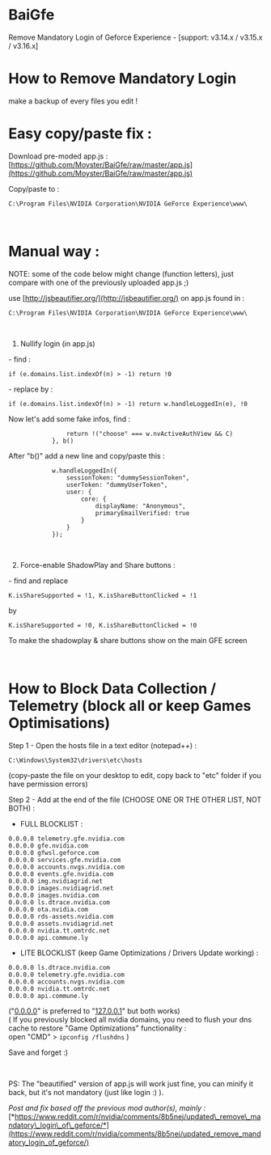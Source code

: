 # BaiGfe
Remove Mandatory Login of Geforce Experience - [support: v3.14.x / v3.15.x / v3.16.x]
# How to Remove Mandatory Login  

make a backup of every files you edit !

# Easy copy/paste fix :  

Download pre-moded app.js : [https://github.com/Moyster/BaiGfe/raw/master/app.js](https://github.com/Moyster/BaiGfe/raw/master/app.js)

Copy/paste to :

    C:\Program Files\NVIDIA Corporation\NVIDIA GeForce Experience\www\

&#x200B;

# Manual way :  
NOTE: some of the code below might change (function letters), just compare with one of the previously uploaded app.js ;)  

use [http://jsbeautifier.org/](http://jsbeautifier.org/) on app.js found in :  

    C:\Program Files\NVIDIA Corporation\NVIDIA GeForce Experience\www\

&#x200B;

1. Nullify login (in app.js)  

\- find :  

    if (e.domains.list.indexOf(n) > -1) return !0

\- replace by :  

    if (e.domains.list.indexOf(n) > -1) return w.handleLoggedIn(e), !0

Now let's add some fake infos, find :  

                    return !("choose" === w.nvActiveAuthView && C)
                }, b()

After "b()" add a new line and copy/paste this : 

                w.handleLoggedIn({
                    sessionToken: "dummySessionToken",
                    userToken: "dummyUserToken",
                    user: {
                        core: {
                            displayName: "Anonymous",
                            primaryEmailVerified: true
                        }
                    }
                });

&#x200B;

2. Force-enable ShadowPlay and Share buttons :

\-  find and replace

    K.isShareSupported = !1, K.isShareButtonClicked = !1

by

    K.isShareSupported = !0, K.isShareButtonClicked = !0

To make the shadowplay & share buttons show on the main GFE screen

&#x200B;

# How to Block Data Collection / Telemetry (block all or keep Games Optimisations)

Step 1 - Open the hosts file in a text editor (notepad++) :

    C:\Windows\System32\drivers\etc\hosts 

(copy-paste the file on your desktop to edit, copy back to "etc" folder if you have permission errors)

Step 2 - Add at the end of the file (CHOOSE ONE OR THE OTHER LIST, NOT BOTH) :
- FULL BLOCKLIST :

`0.0.0.0 telemetry.gfe.nvidia.com`  
`0.0.0.0 gfe.nvidia.com`  
`0.0.0.0 gfwsl.geforce.com`  
`0.0.0.0 services.gfe.nvidia.com`  
`0.0.0.0 accounts.nvgs.nvidia.com`  
`0.0.0.0 events.gfe.nvidia.com`  
`0.0.0.0 img.nvidiagrid.net`  
`0.0.0.0 images.nvidiagrid.net`  
`0.0.0.0 images.nvidia.com`  
`0.0.0.0 ls.dtrace.nvidia.com`  
`0.0.0.0 ota.nvidia.com`  
`0.0.0.0 rds-assets.nvidia.com`  
`0.0.0.0 assets.nvidiagrid.net`  
`0.0.0.0 nvidia.tt.omtrdc.net`  
`0.0.0.0 api.commune.ly`  
   
- LITE BLOCKLIST (keep Game Optimizations / Drivers Update working) :  

`0.0.0.0 ls.dtrace.nvidia.com`  
`0.0.0.0 telemetry.gfe.nvidia.com`  
`0.0.0.0 accounts.nvgs.nvidia.com`  
`0.0.0.0 nvidia.tt.omtrdc.net`  
`0.0.0.0 api.commune.ly`  

("[0.0.0.0](https://0.0.0.0)" is preferred to "[127.0.0.1](https://127.0.0.1)" but both works)  
( If you previously blocked all nvidia domains, you need to flush your dns cache to restore "Game Optimizations" functionality :  
open "CMD" > `ipconfig /flushdns` )

Save and forget :)  

&#x200B;

PS: The "beautified" version of app.js will work just fine, you can minify it back, but it's not mandatory (just like login :) ).

*Post and fix based off the previous mod author(s), mainly :* [*https://www.reddit.com/r/nvidia/comments/8b5nej/updated\_remove\_mandatory\_login\_of\_geforce/*](https://www.reddit.com/r/nvidia/comments/8b5nej/updated_remove_mandatory_login_of_geforce/)
